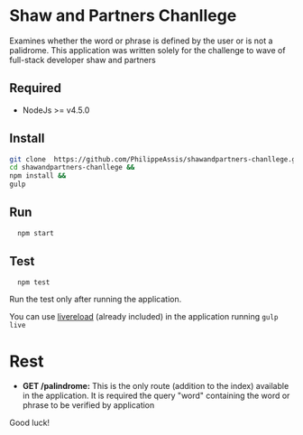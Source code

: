 # Shaw and Partners Chanllege
Examines whether the word or phrase is defined by the user or is not a palidrome. This application was written solely for the challenge to wave of full-stack developer shaw and partners

## Required
 - NodeJs >= v4.5.0

## Install
```bash
git clone  https://github.com/PhilippeAssis/shawandpartners-chanllege.git &&
cd shawandpartners-chanllege &&
npm install &&
gulp
```

## Run
```bash
  npm start
```

## Test
```bash
  npm test
```
Run the test only after running the application.

You can use [livereload](https://github.com/vohof/gulp-livereload) (already included) in the application running `gulp live` 


# Rest

 - **GET /palindrome:**
This is the only route (addition to the index) available in the application. It is required the query "word" containing the word or phrase to be verified by application


Good luck!
